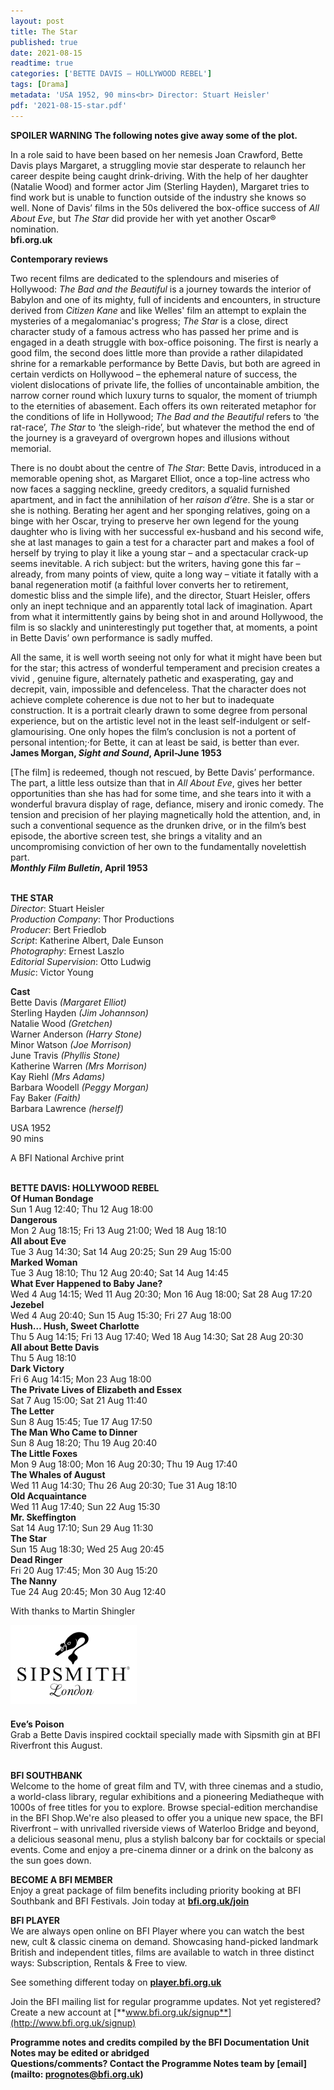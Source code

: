 ```yaml
---
layout: post
title: The Star
published: true
date: 2021-08-15
readtime: true
categories: ['BETTE DAVIS – HOLLYWOOD REBEL']
tags: [Drama]
metadata: 'USA 1952, 90 mins<br> Director: Stuart Heisler'
pdf: '2021-08-15-star.pdf'
---
```


**SPOILER WARNING  The following notes give away some of the plot.**

In a role said to have been based on her nemesis Joan Crawford, Bette Davis plays Margaret, a struggling movie star desperate to relaunch her career despite being caught drink-driving. With the help of her daughter (Natalie Wood) and former actor Jim (Sterling Hayden), Margaret tries to find work but is unable to function outside of the industry she knows so well. None of Davis’ films in the 50s delivered the box-office success of _All About Eve_, but _The Star_ did provide her with yet another Oscar® nomination.  
**bfi.org.uk**

**Contemporary reviews**

Two recent films are dedicated to the splendours and miseries of Hollywood: _The Bad and the Beautiful_ is a journey towards the interior of Babylon and one of its mighty, full of incidents and encounters, in structure derived from _Citizen Kane_ and like Welles' film an attempt to explain the mysteries of a megalomaniac's progress; _The Star_ is a close, direct character study of a famous actress who has passed her prime and is engaged in a death struggle with box-office poisoning. The first is nearly a good film, the second does little more than provide a rather dilapidated shrine for a remarkable performance by Bette Davis, but both are agreed in certain verdicts on Hollywood – the ephemeral nature of success, the violent dislocations of private life, the follies of uncontainable ambition, the narrow corner round which luxury turns to squalor, the moment of triumph to the eternities of abasement. Each offers its own reiterated metaphor for the conditions of life in Hollywood; _The Bad and the Beautiful_ refers to ‘the rat-race’, _The Star_ to ‘the sleigh-ride’, but whatever the method the end of the journey is a graveyard of overgrown hopes and illusions without memorial.

There is no doubt about the centre of _The Star_: Bette Davis, introduced in a memorable opening shot, as Margaret Elliot, once a top-line actress who now faces a sagging neckline, greedy creditors, a squalid furnished apartment, and in fact the annihilation of her _raison d’être_. She is a star or she is nothing. Berating her agent and her sponging relatives, going on a binge with her Oscar, trying to preserve her own legend for the young daughter who is living with her successful ex-husband and his second wife, she at last manages to gain a test for a character part and makes a fool of herself by trying to play it like a young star – and a spectacular crack-up seems inevitable. A rich subject: but the writers, having gone this far – already, from many points of view, quite a long way – vitiate it fatally with a banal regeneration motif (a faithful lover converts her to retirement, domestic bliss and the simple life), and the director, Stuart Heisler, offers only an inept technique and an apparently total lack of imagination. Apart from what it intermittently gains by being shot in and around Hollywood, the film is so slackly and uninterestingly put together that, at moments, a point in Bette Davis’ own performance is sadly muffed.

All the same, it is well worth seeing not only for what it might have been but for the star; this actress of wonderful temperament and precision creates a vivid , genuine figure, alternately pathetic and exasperating, gay and decrepit, vain, impossible and defenceless. That the character does not achieve complete coherence is due not to her but to inadequate construction. It is a portrait clearly drawn to some degree from personal experience, but on the artistic level not in the least self-indulgent or self-glamourising. One only hopes the film’s conclusion is not a portent of personal intention;·for Bette, it can at least be said, is better than ever.  
**James Morgan, _Sight and Sound_, April-June 1953**

[The film] is redeemed, though not rescued, by Bette Davis’ performance.  The part, a little less outsize than that in _All About Eve_, gives her better opportunities than she has had for some time, and she tears into it with a wonderful bravura display of rage, defiance, misery and ironic comedy.  The tension and precision of her playing magnetically hold the attention, and, in such a conventional sequence as the drunken drive, or in the film’s best episode, the abortive screen test, she brings a vitality and an uncompromising conviction of her own to the fundamentally novelettish part.  
**_Monthly Film Bulletin_, April 1953**
<br><br>

**THE STAR**  
_Director_: Stuart Heisler  
_Production Company_: Thor Productions  
_Producer_: Bert Friedlob  
_Script_: Katherine Albert, Dale Eunson  
_Photography_: Ernest Laszlo  
_Editorial Supervision_: Otto Ludwig  
_Music_: Victor Young

**Cast**  
Bette Davis _(Margaret Elliot)_  
Sterling Hayden _(Jim Johannson)_  
Natalie Wood _(Gretchen)_  
Warner Anderson _(Harry Stone)_  
Minor Watson _(Joe Morrison)_  
June Travis _(Phyllis Stone)_  
Katherine Warren _(Mrs Morrison)_  
Kay Riehl _(Mrs Adams)_  
Barbara Woodell _(Peggy Morgan)_  
Fay Baker _(Faith)_  
Barbara Lawrence _(herself)_

USA 1952  
90 mins

A BFI National Archive print
<br><br>

**BETTE DAVIS: HOLLYWOOD REBEL**<br>
**Of Human Bondage**<br>
Sun 1 Aug 12:40; Thu 12 Aug 18:00<br>
**Dangerous**<br>
Mon 2 Aug 18:15; Fri 13 Aug 21:00;  Wed 18 Aug 18:10<br>
**All about Eve**<br>
Tue 3 Aug 14:30; Sat 14 Aug 20:25;  Sun 29 Aug 15:00<br>
**Marked Woman**<br>
Tue 3 Aug 18:10; Thu 12 Aug 20:40;  Sat 14 Aug 14:45<br>
**What Ever Happened to Baby Jane?**<br>
Wed 4 Aug 14:15; Wed 11 Aug 20:30;  Mon 16 Aug 18:00; Sat 28 Aug 17:20<br>
**Jezebel**<br>
Wed 4 Aug 20:40; Sun 15 Aug 15:30;  Fri 27 Aug 18:00<br>
**Hush… Hush, Sweet Charlotte**<br>
Thu 5 Aug 14:15; Fri 13 Aug 17:40;  Wed 18 Aug 14:30; Sat 28 Aug 20:30<br>
**All about Bette Davis**<br>
Thu 5 Aug 18:10<br>
**Dark Victory**<br>
Fri 6 Aug 14:15; Mon 23 Aug 18:00<br>
**The Private Lives of Elizabeth and Essex**<br>
Sat 7 Aug 15:00; Sat 21 Aug 11:40<br>
**The Letter**<br>
Sun 8 Aug 15:45; Tue 17 Aug 17:50<br>
**The Man Who Came to Dinner**<br>
Sun 8 Aug 18:20; Thu 19 Aug 20:40<br>
**The Little Foxes**<br>
Mon 9 Aug 18:00; Mon 16 Aug 20:30;  Thu 19 Aug 17:40<br>
**The Whales of August**<br>
Wed 11 Aug 14:30; Thu 26 Aug 20:30;  Tue 31 Aug 18:10<br>
**Old Acquaintance**<br>
Wed 11 Aug 17:40; Sun 22 Aug 15:30<br>
**Mr. Skeffington**<br>
Sat 14 Aug 17:10; Sun 29 Aug 11:30<br>
**The Star**<br>
Sun 15 Aug 18:30; Wed 25 Aug 20:45<br>
**Dead Ringer**<br>
Fri 20 Aug 17:45; Mon 30 Aug 15:20<br>
**The Nanny**<br>
Tue 24 Aug 20:45; Mon 30 Aug 12:40<br>

With thanks to Martin Shingler
 
<img style="float: left;" src="/img/partner/Sipsmith London Logo-Black-Vector-01 (1).jpg" width="40%" height="40%">
<br><br><br><br><br><br><br><br>

**Eve’s Poison**<br>
Grab a Bette Davis inspired cocktail specially made with Sipsmith gin at BFI Riverfront this August.
<br><br>


**BFI SOUTHBANK**  
Welcome to the home of great film and TV, with three cinemas and a studio, a world-class library, regular exhibitions and a pioneering Mediatheque with 1000s of free titles for you to explore. Browse special-edition merchandise in the BFI Shop.We&#39;re also pleased to offer you a unique new space, the BFI Riverfront – with unrivalled riverside views of Waterloo Bridge and beyond, a delicious seasonal menu, plus a stylish balcony bar for cocktails or special events. Come and enjoy a pre-cinema dinner or a drink on the balcony as the sun goes down.  

**BECOME A BFI MEMBER**  
Enjoy a great package of film benefits including priority booking at BFI Southbank and BFI Festivals. Join today at [**bfi.org.uk/join**](http://www.bfi.org.uk/join)  

**BFI PLAYER**  
 We are always open online on BFI Player where you can watch the best new, cult &amp; classic cinema on demand. Showcasing hand-picked landmark British and independent titles, films are available to watch in three distinct ways: Subscription, Rentals &amp; Free to view.  

See something different today on [**player.bfi.org.uk**](https://player.bfi.org.uk)  

Join the BFI mailing list for regular programme updates. Not yet registered? Create a new account at [**www.bfi.org.uk/signup**](http://www.bfi.org.uk/signup)

**Programme notes and credits compiled by the BFI Documentation Unit  
Notes may be edited or abridged  
Questions/comments? Contact the Programme Notes team by [email](mailto: prognotes@bfi.org.uk)**

<!--stackedit_data:
eyJoaXN0b3J5IjpbNzMzNzc1MzE4XX0=
-->
